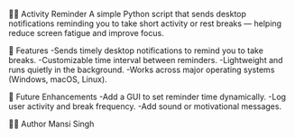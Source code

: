 🧘‍♀️ Activity Reminder
A simple Python script that sends desktop notifications reminding you to take short activity or rest breaks — helping reduce screen fatigue and improve focus.

🚀 Features
-Sends timely desktop notifications to remind you to take breaks.
-Customizable time interval between reminders.
-Lightweight and runs quietly in the background.
-Works across major operating systems (Windows, macOS, Linux).

🧠 Future Enhancements
-Add a GUI to set reminder time dynamically.
-Log user activity and break frequency.
-Add sound or motivational messages.

👩‍💻 Author
Mansi Singh
